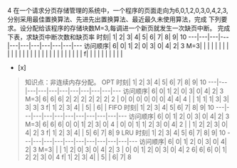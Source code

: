 4
在一个请求分页存储管理的系统中，一个程序的页面走向为6,0,1,2,0,3,0,4,2,3,分别采用最佳置换算法、先进先出置换算法、最近最久未使用算法，完成
下列要求。设分配给该程序的存储块数M=3,每调进一个新页就发生一次缺页中断。
完成下表，求缺页中断次数和缺页率
时刻| 1| 2| 3| 4| 5| 6| 7| 8| 9| 10
---|---|---|---|---|---|---|---|---|---|---
访问顺序| 6| 0| 1| 2| 0| 3| 0| 4| 2| 3
M=3| | | | | | | | | |
| | | | | | | | |
| | | | | | | | |
f| | | | | | | | | |
- [x]  

> 知识点：非连续内存分配。
> OPT
> 时刻| 1| 2| 3| 4| 5| 6| 7| 8| 9| 10
> ---|---|---|---|---|---|---|---|---|---|---
> 访问顺序| 6| 0| 1| 2| 0| 3| 0| 4| 2| 3
> M=3| 6| 6| 6| 2| 2| 2| 2| 2| 2| 2
> | 0| 0| 0| 0| 0| 0| 4| 4| 4
> | | 1| 1| 1| 3| 3| 3| 3| 3
> f| 1| 2| 3| 4| | 5| | 6| |
> FIFO
> 时刻| 1| 2| 3| 4| 5| 6| 7| 8| 9| 10
> ---|---|---|---|---|---|---|---|---|---|---
> 访问顺序| 6| 0| 1| 2| 0| 3| 0| 4| 2| 3
> M=3| 6| 6| 6| 0| 0| 1| 2| 3| 0| 4
> | 0| 0| 1| 1| 2| 3| 0| 4| 2
> | | 1| 2| 2| 3| 0| 4| 2| 3
> f| 1| 2| 3| 4| | 5| 6| 7| 8| 9
> LRU
> 时刻| 1| 2| 3| 4| 5| 6| 7| 8| 9| 10
> ---|---|---|---|---|---|---|---|---|---|---
> 访问顺序| 6| 0| 1| 2| 0| 3| 0| 4| 2| 3
> M=3| | | 1| 2| 0| 3| 0| 4| 2| 3
> | 0| 0| 1| 2| 0| 3| 0| 4| 2
> 6| 6| 6| 0| 1| 2| 2| 3| 0| 4
> f| 1| 2| 3| 4| | 5| | 6| 7| 8
